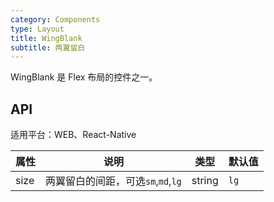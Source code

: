 ```yaml
---
category: Components
type: Layout
title: WingBlank
subtitle: 两翼留白
---
```


WingBlank 是 Flex 布局的控件之一。

## API

适用平台：WEB、React-Native

属性 | 说明 | 类型 | 默认值
----|-----|------|------
| size    | 两翼留白的间距，可选`sm`,`md`,`lg`  | string |  `lg`  |
